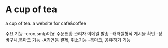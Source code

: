 # A cup of tea
 a cup of tea. a website for cafe&coffee
 
주요 기능
-cron,smtp이용 주문현황 관리자 이메일 발송
-캐러셀형식 게시물 확인
-장바구니,북마크 기능
-API연동 결제, 취소기능
-북마크, 공유하기 기능


